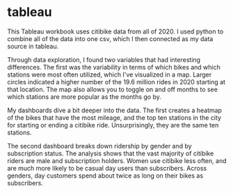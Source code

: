 # tableau

This Tableau workbook uses citibike data from all of 2020. I used python to combine all of the data into one csv, which I then connected as my data source in tableau.

Through data exploration, I found two variables that had interesting differences. The first was the variability in terms of which bikes and which stations were most often utilized, which I've visualized in a map. Larger circles indicated a higher number of the 19.6 million rides in 2020 starting at that location. The map also allows you to toggle on and off months to see which stations are more popular as the months go by.

My dashboards dive a bit deeper into the data. The first creates a heatmap of the bikes that have the most mileage, and the top ten stations in the city for starting or ending a citibike ride. Unsurprisingly, they are the same ten stations.

The second dashboard breaks down ridership by gender and by subscription status. The analysis shows that the vast majority of citibike riders are male and subscription holders. Women use citibike less often, and are much more likely to be casual day users than subscribers. Across genders, day customers spend about twice as long on their bikes as subscribers.

